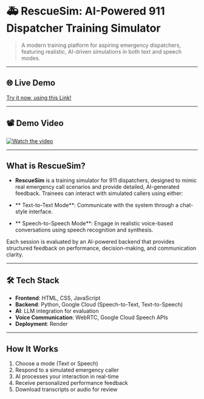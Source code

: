 # 🚑 RescueSim: AI-Powered 911 Dispatcher Training Simulator

> A modern training platform for aspiring emergency dispatchers, featuring realistic, AI-driven simulations in both text and speech modes.


---

## 🌐 Live Demo

 [Try it now, using this Link!](https://rescuesim.onrender.com/frontend/index.html)

---

## 📽️ Demo Video

[![Watch the video](https://img.youtube.com/vi/BbiIsvOk1KA/maxresdefault.jpg)](https://youtu.be/BbiIsvOk1KA)

---

## What is RescueSim?

- **RescueSim** is a training simulator for 911 dispatchers, designed to mimic real emergency call scenarios and provide detailed, AI-generated feedback. Trainees can interact with simulated callers using either:

- ** Text-to-Text Mode**: Communicate with the system through a chat-style interface.
- ** Speech-to-Speech Mode**: Engage in realistic voice-based conversations using speech recognition and synthesis.

Each session is evaluated by an AI-powered backend that provides structured feedback on performance, decision-making, and communication clarity.

---

## 🛠 Tech Stack

- **Frontend**: HTML, CSS, JavaScript
- **Backend**: Python, Google Cloud (Speech-to-Text, Text-to-Speech)
- **AI**: LLM integration for evaluation
- **Voice Communication**: WebRTC, Google Cloud Speech APIs
- **Deployment**: Render

---

## How It Works

1. Choose a mode (Text or Speech)
2. Respond to a simulated emergency caller
3. AI processes your interaction in real-time
4. Receive personalized performance feedback
5. Download transcripts or audio for review

